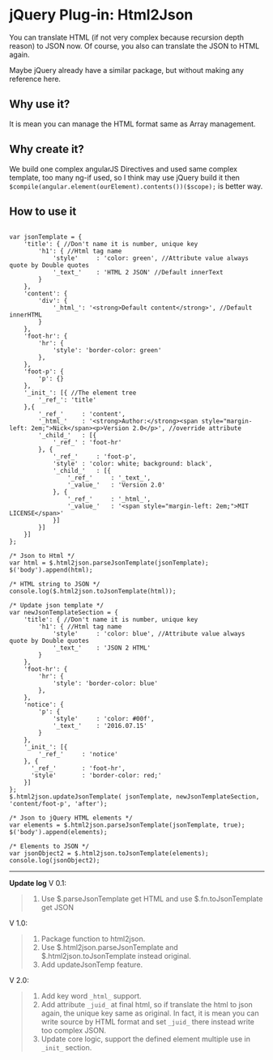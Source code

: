 # jQuery Plug-in: Html2Json #

You can translate HTML (if not very complex because recursion depth reason) to JSON now. Of course, you also can translate the JSON to HTML again.

Maybe jQuery already have a similar package, but without making any reference here.

## Why use it? ##
It is mean you can manage the HTML format same as Array management.

## Why create it? ##
We build one complex angularJS Directives and used same complex template, too many ng-if used, so I think may use jQuery build it then `$compile(angular.element(ourElement).contents())($scope);` is better way.

## How to use it ##
```

var jsonTemplate = {
    'title': { //Don't name it is number, unique key
        'h1': { //Html tag name
            'style'     : 'color: green', //Attribute value always quote by Double quotes
            '_text_'    : 'HTML 2 JSON' //Default innerText
        }
    },
    'content': {
        'div': {
            '_html_': '<strong>Default content</strong>', //Default innerHTML
        }
    },
    'foot-hr': {
        'hr': {
            'style': 'border-color: green'
        },
    }, 
    'foot-p': {
        'p': {}
    },
    '_init_': [{ //The element tree
        '_ref_': 'title'
    },{
        '_ref_'     : 'content',
        '_html_'    : '<strong>Author:</strong><span style="margin-left: 2em;">Nick</span><p>Version 2.0</p>', //override attribute
        '_child_'   : [{
            '_ref_' : 'foot-hr'
        }, {
            '_ref_'     : 'foot-p',
            'style' : 'color: white; background: black',
            '_child_'   : [{
                '_ref_'     : '_text_',
                '_value_'   : 'Version 2.0'
            }, {
                '_ref_'     : '_html_',
                '_value_'   : '<span style="margin-left: 2em;">MIT LICENSE</span>'
            }]
        }]
    }]
};

/* Json to Html */
var html = $.html2json.parseJsonTemplate(jsonTemplate);
$('body').append(html);

/* HTML string to JSON */
console.log($.html2json.toJsonTemplate(html));

/* Update json template */
var newJsonTemplateSection = {
    'title': { //Don't name it is number, unique key
        'h1': { //Html tag name
            'style'     : 'color: blue', //Attribute value always quote by Double quotes
            '_text_'    : 'JSON 2 HTML'
        }
    },
    'foot-hr': {
        'hr': {
            'style': 'border-color: blue'
        },
    },
    'notice': {
        'p': {
            'style'     : 'color: #00f',
            '_text_'    : '2016.07.15'
        }
    },
    '_init_': [{
        '_ref_'     : 'notice'
    }, {
      '_ref_'       : 'foot-hr',
      'style'       : 'border-color: red;'
    }]
};
$.html2json.updateJsonTemplate( jsonTemplate, newJsonTemplateSection, 'content/foot-p', 'after');

/* Json to jQuery HTML elements */
var elements = $.html2json.parseJsonTemplate(jsonTemplate, true);
$('body').append(elements);

/* Elements to JSON */
var jsonObject2 = $.html2json.toJsonTemplate(elements);
console.log(jsonObject2);
```

----------

**Update log**
V 0.1: 

>1. Use $.parseJsonTemplate get HTML and use $.fn.toJsonTemplate get JSON

V 1.0: 
>1. Package function to html2json.
>2. Use $.html2json.parseJsonTemplate and $.html2json.toJsonTemplate instead original.
>3. Add updateJsonTemp feature.

V 2.0:
>1. Add key word `_html_` support.
>2. Add attribute `_juid_` at final html, so if translate the html to json again, the unique key same as original. In fact, it is mean you can write source by HTML format and set `_juid_` there instead write too complex JSON.
>3. Update core logic, support the defined element multiple use in `_init_` section.
	
